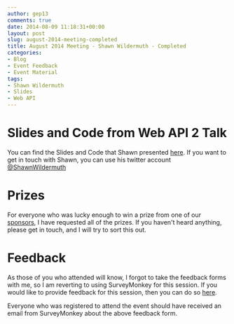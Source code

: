 ```yaml
---
author: gep13
comments: true
date: 2014-08-09 11:18:31+00:00
layout: post
slug: august-2014-meeting-completed
title: August 2014 Meeting - Shawn Wildermuth - Completed
categories:
- Blog
- Event Feedback
- Event Material
tags:
- Shawn Wildermuth
- Slides
- Web API
---
```


# Slides and Code from Web API 2 Talk

You can find the Slides and Code that Shawn presented [here][Shawn_Blog_Post].  If you want to get in touch with Shawn, you can use his twitter account [@ShawnWildermuth][Shawn_Twitter_Account]

# Prizes

For everyone who was lucky enough to win a prize from one of our [sponsors][sponsors_page], I have requested all of the prizes.  If you haven't heard anything, please get in touch, and I will try to sort this out.

# Feedback

As those of you who attended will know, I forgot to take the feedback forms with me, so I am reverting to using SurveyMonkey for this session.  If you would like to provide feedback for this session, then you can do so [here][SurveyMoneky_Link].

Everyone who was registered to attend the event should have received an email from SurveyMonkey about the above feedback form.

[Shawn_Blog_Post]: http://wildermuth.com/2014/8/8/Web_API_in_Aberdeen_Scotland
[Shawn_Twitter_Account]: https://twitter.com/ShawnWildermuth
[SurveyMoneky_Link]: https://www.surveymonkey.com/s/Y6TMXPR
[sponsors_page]: http://www.aberdeendevelopers.co.uk/sponsors/